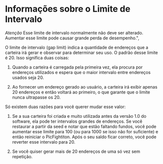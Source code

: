 # Informações sobre o Limite de Intervalo

*Atenção* Esse limite de intervalo normalmente não deve ser alterado. Aumentar esse limite pode causar grande perda de desempenho.",

O limite de intervalo (gap limit) indica a quantidade de endereços que a carteira irá gerar e observar para determinar seu uso. O padrão desse limite é 20. Isso significa duas coisas:

  1. Quando a carteira é carregada pela primeira vez, ela procura por endereços utilizados e espera que o maior intervalo entre endereços usados seja 20.

  2. Ao fornecer um endereço gerado ao usuário, a carteira irá exibir apenas 20 endereços e então voltará ao primeiro, o que garante que o limite nunca ultrapasse os 20.

Só existem duas razões para você querer mudar esse valor:

  1. Se a sua carteira foi criada e muito utilizada antes da versão 1.0 do software, ela pode ter intervalos grandes de endereços. Se você restaurar a partir da seed e notar que estão faltando fundos, você pode aumentar esse limite para 100 (ou para 1000 se isso não for suficiente) e então reiniciar o PicFightiton. Após o seu saldo ficar correto, você pode reverter esse intervalo para 20.

  2. Se você quiser gerar mais de 20 endereços de uma só vez sem repetição.
